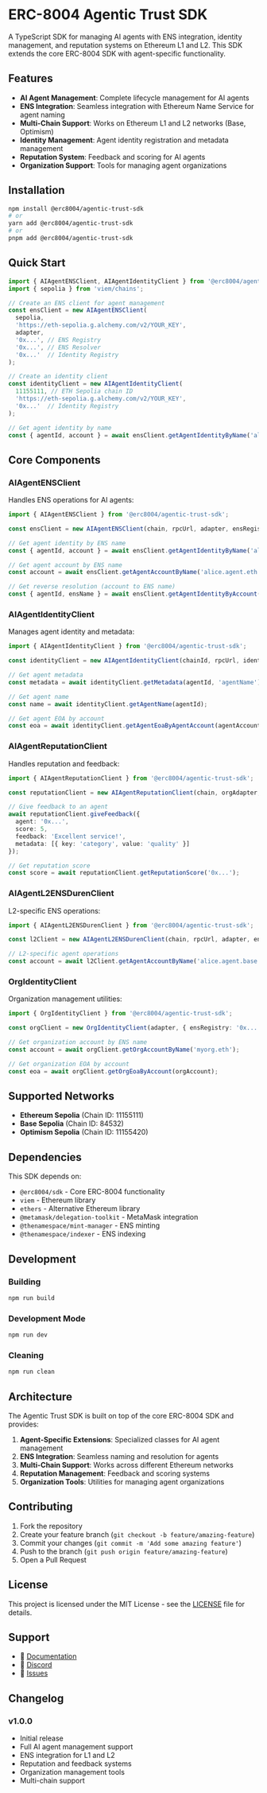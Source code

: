 # ERC-8004 Agentic Trust SDK

A TypeScript SDK for managing AI agents with ENS integration, identity management, and reputation systems on Ethereum L1 and L2. This SDK extends the core ERC-8004 SDK with agent-specific functionality.

## Features

- **AI Agent Management**: Complete lifecycle management for AI agents
- **ENS Integration**: Seamless integration with Ethereum Name Service for agent naming
- **Multi-Chain Support**: Works on Ethereum L1 and L2 networks (Base, Optimism)
- **Identity Management**: Agent identity registration and metadata management
- **Reputation System**: Feedback and scoring for AI agents
- **Organization Support**: Tools for managing agent organizations

## Installation

```bash
npm install @erc8004/agentic-trust-sdk
# or
yarn add @erc8004/agentic-trust-sdk
# or
pnpm add @erc8004/agentic-trust-sdk
```

## Quick Start

```typescript
import { AIAgentENSClient, AIAgentIdentityClient } from '@erc8004/agentic-trust-sdk';
import { sepolia } from 'viem/chains';

// Create an ENS client for agent management
const ensClient = new AIAgentENSClient(
  sepolia,
  'https://eth-sepolia.g.alchemy.com/v2/YOUR_KEY',
  adapter,
  '0x...', // ENS Registry
  '0x...', // ENS Resolver
  '0x...'  // Identity Registry
);

// Create an identity client
const identityClient = new AIAgentIdentityClient(
  11155111, // ETH Sepolia chain ID
  'https://eth-sepolia.g.alchemy.com/v2/YOUR_KEY',
  '0x...'  // Identity Registry
);

// Get agent identity by name
const { agentId, account } = await ensClient.getAgentIdentityByName('alice.agent.eth');
```

## Core Components

### AIAgentENSClient

Handles ENS operations for AI agents:

```typescript
import { AIAgentENSClient } from '@erc8004/agentic-trust-sdk';

const ensClient = new AIAgentENSClient(chain, rpcUrl, adapter, ensRegistry, ensResolver, identityRegistry);

// Get agent identity by ENS name
const { agentId, account } = await ensClient.getAgentIdentityByName('alice.agent.eth');

// Get agent account by ENS name
const account = await ensClient.getAgentAccountByName('alice.agent.eth');

// Get reverse resolution (account to ENS name)
const { agentId, ensName } = await ensClient.getAgentIdentityByAccount('0x...');
```

### AIAgentIdentityClient

Manages agent identity and metadata:

```typescript
import { AIAgentIdentityClient } from '@erc8004/agentic-trust-sdk';

const identityClient = new AIAgentIdentityClient(chainId, rpcUrl, identityRegistry);

// Get agent metadata
const metadata = await identityClient.getMetadata(agentId, 'agentName');

// Get agent name
const name = await identityClient.getAgentName(agentId);

// Get agent EOA by account
const eoa = await identityClient.getAgentEoaByAgentAccount(agentAccount);
```

### AIAgentReputationClient

Handles reputation and feedback:

```typescript
import { AIAgentReputationClient } from '@erc8004/agentic-trust-sdk';

const reputationClient = new AIAgentReputationClient(chain, orgAdapter, agentAdapter, reputationRegistry);

// Give feedback to an agent
await reputationClient.giveFeedback({
  agent: '0x...',
  score: 5,
  feedback: 'Excellent service!',
  metadata: [{ key: 'category', value: 'quality' }]
});

// Get reputation score
const score = await reputationClient.getReputationScore('0x...');
```

### AIAgentL2ENSDurenClient

L2-specific ENS operations:

```typescript
import { AIAgentL2ENSDurenClient } from '@erc8004/agentic-trust-sdk';

const l2Client = new AIAgentL2ENSDurenClient(chain, rpcUrl, adapter, ensRegistry, ensResolver, identityRegistry);

// L2-specific agent operations
const account = await l2Client.getAgentAccountByName('alice.agent.base');
```

### OrgIdentityClient

Organization management utilities:

```typescript
import { OrgIdentityClient } from '@erc8004/agentic-trust-sdk';

const orgClient = new OrgIdentityClient(adapter, { ensRegistry: '0x...', rpcUrl: 'https://...' });

// Get organization account by ENS name
const account = await orgClient.getOrgAccountByName('myorg.eth');

// Get organization EOA by account
const eoa = await orgClient.getOrgEoaByAccount(orgAccount);
```

## Supported Networks

- **Ethereum Sepolia** (Chain ID: 11155111)
- **Base Sepolia** (Chain ID: 84532)
- **Optimism Sepolia** (Chain ID: 11155420)

## Dependencies

This SDK depends on:
- `@erc8004/sdk` - Core ERC-8004 functionality
- `viem` - Ethereum library
- `ethers` - Alternative Ethereum library
- `@metamask/delegation-toolkit` - MetaMask integration
- `@thenamespace/mint-manager` - ENS minting
- `@thenamespace/indexer` - ENS indexing

## Development

### Building

```bash
npm run build
```

### Development Mode

```bash
npm run dev
```

### Cleaning

```bash
npm run clean
```

## Architecture

The Agentic Trust SDK is built on top of the core ERC-8004 SDK and provides:

1. **Agent-Specific Extensions**: Specialized classes for AI agent management
2. **ENS Integration**: Seamless naming and resolution for agents
3. **Multi-Chain Support**: Works across different Ethereum networks
4. **Reputation Management**: Feedback and scoring systems
5. **Organization Tools**: Utilities for managing agent organizations

## Contributing

1. Fork the repository
2. Create your feature branch (`git checkout -b feature/amazing-feature`)
3. Commit your changes (`git commit -m 'Add some amazing feature'`)
4. Push to the branch (`git push origin feature/amazing-feature`)
5. Open a Pull Request

## License

This project is licensed under the MIT License - see the [LICENSE](LICENSE) file for details.

## Support

- 📖 [Documentation](https://docs.erc8004.org)
- 💬 [Discord](https://discord.gg/erc8004)
- 🐛 [Issues](https://github.com/erc8004/erc-8004-identity-indexer/issues)

## Changelog

### v1.0.0
- Initial release
- Full AI agent management support
- ENS integration for L1 and L2
- Reputation and feedback systems
- Organization management tools
- Multi-chain support

